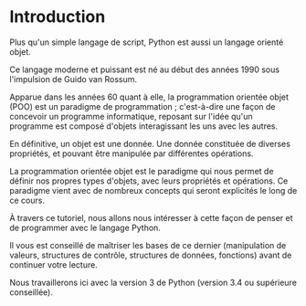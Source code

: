 # Introduction

Plus qu'un simple langage de script, Python est aussi un langage orienté objet.

Ce langage moderne et puissant est né au début des années 1990 sous l'impulsion de Guido van Rossum.

Apparue dans les années 60 quant à elle, la programmation orientée objet (POO) est un paradigme de programmation ;
c'est-à-dire une façon de concevoir un programme informatique, reposant sur l'idée qu'un programme est composé d'objets interagissant les uns avec les autres.

En définitive, un objet est une donnée. Une donnée constituée de diverses propriétés, et pouvant être manipulée par différentes opérations.

La programmation orientée objet est le paradigme qui nous permet de définir nos propres types d'objets, avec leurs propriétés et opérations.
Ce paradigme vient avec de nombreux concepts qui seront explicités le long de ce cours.

À travers ce tutoriel, nous allons nous intéresser à cette façon de penser et de programmer avec le langage Python.

Il vous est conseillé de maîtriser les bases de ce dernier (manipulation de valeurs,
structures de contrôle, structures de données, fonctions) avant de continuer votre lecture.

Nous travaillerons ici avec la version 3 de Python (version 3.4 ou supérieure conseillée).
